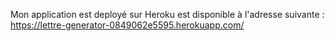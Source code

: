 Mon application est deployé sur Heroku est disponible à l'adresse suivante : 
https://lettre-generator-0849062e5595.herokuapp.com/
